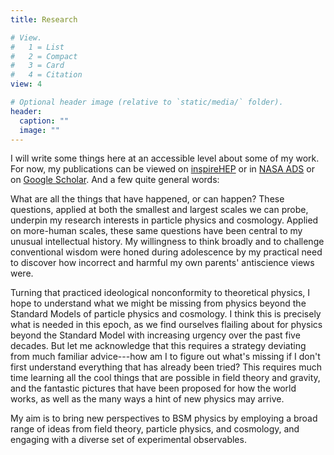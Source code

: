```yaml
---
title: Research

# View.
#   1 = List
#   2 = Compact
#   3 = Card
#   4 = Citation
view: 4

# Optional header image (relative to `static/media/` folder).
header:
  caption: ""
  image: ""
---
```


I will write some things here at an accessible level about some of my work. 
For now, my publications can be viewed on [inspireHEP](https://inspirehep.net/authors/1503310) or in [NASA ADS](https://ui.adsabs.harvard.edu/user/libraries/p3Td-T-LTKeAod3Gn48UEA) or on [Google Scholar](https://scholar.google.com/citations?user=yYrr0jUAAAAJ).
And a few quite general words:

What are all the things that have happened, or can happen? These questions, applied at both the smallest and largest scales we can probe, underpin my research interests in particle physics and cosmology. 
Applied on more-human scales, these same questions have been central to my unusual intellectual history. 
My willingness to think broadly and to challenge conventional wisdom were honed during adolescence by my practical need to discover how incorrect and harmful my own parents' antiscience views were.

Turning that practiced ideological nonconformity to theoretical physics, I hope to understand what we might be missing from physics beyond the Standard Models of particle physics and cosmology.
I think this is precisely what is needed in this epoch, as we find ourselves flailing about for physics beyond the Standard Model with increasing urgency over the past five decades. 
But let me acknowledge that this requires a strategy deviating from much familiar advice---how am I to figure out what's missing if I don't first understand everything that has already been tried? 
This requires much time learning all the cool things that are possible in field theory and gravity, and the fantastic pictures that have been proposed for how the world works, as well as the many ways a hint of new physics may arrive. 

My aim is to bring new perspectives to BSM physics by employing a broad range of ideas from field theory, particle physics, and cosmology, and engaging with a diverse set of experimental observables.

